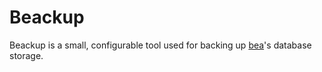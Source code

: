 # Beackup

Beackup is a small, configurable tool used for backing up [bea](https://github.com/branila/bea)'s database storage.
